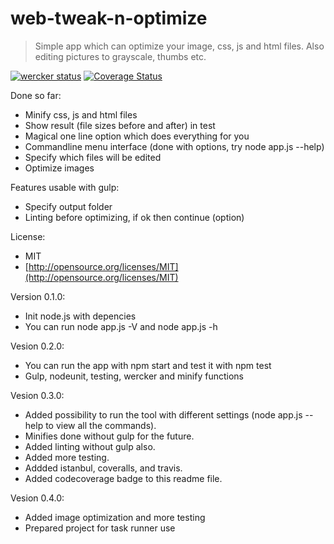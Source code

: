 web-tweak-n-optimize
====================
> Simple app which can optimize your image, css, js and html files. Also editing pictures to grayscale, thumbs etc.

[![wercker status](https://app.wercker.com/status/09ee66ec76d4aecbfd2d5c7adcd0e60f/m "wercker status")](https://app.wercker.com/project/bykey/09ee66ec76d4aecbfd2d5c7adcd0e60f)
[![Coverage Status](https://img.shields.io/coveralls/jukra/web-tweak-n-optimize.svg)](https://coveralls.io/r/jukra/web-tweak-n-optimize?branch=master)

Done so far:
- Minify css, js and html files
- Show result (file sizes before and after) in test
- Magical one line option which does everything for you
- Commandline menu interface (done with options, try node app.js --help)
- Specify which files will be edited
- Optimize images

Features usable with gulp:
- Specify output folder
- Linting before optimizing, if ok then continue (option)

License:
- MIT
- [http://opensource.org/licenses/MIT](http://opensource.org/licenses/MIT)

Version 0.1.0:
- Init node.js with depencies
- You can run node app.js -V and node app.js -h

Vesion 0.2.0:
- You can run the app with npm start and test it with npm test
- Gulp, nodeunit, testing, wercker and minify functions

Vesion 0.3.0:
- Added possibility to run the tool with different settings (node app.js --help to view all the commands).
- Minifies done without gulp for the future.
- Added linting without gulp also.
- Added more testing.
- Addded istanbul, coveralls, and travis.
- Added codecoverage badge to this readme file.

Vesion 0.4.0:
- Added image optimization and more testing
- Prepared project for task runner use